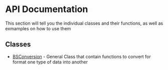 # API Documentation

This section will tell you the individual classes and their functions, as well as exmamples on how to use them

## Classes

* [BSConversion](BSConversion.md) - General Class that contain functions to convert for format one type of data into another
